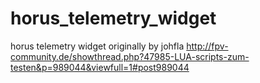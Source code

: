 # horus_telemetry_widget
horus telemetry widget originally by johfla
http://fpv-community.de/showthread.php?47985-LUA-scripts-zum-testen&p=989044&viewfull=1#post989044
